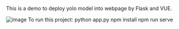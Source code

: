 This is a demo to deploy yolo model into webpage by Flask and VUE.

![image](https://github.com/JunanPan/pics/raw/main/2010220.png)
To run this project:
python app.py
npm install
npm run serve